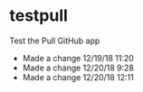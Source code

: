 # testpull

Test the Pull GitHub app

* Made a change 12/19/18 11:20
* Made a change 12/20/18 9:28
* Made a change 12/20/18 12:11
